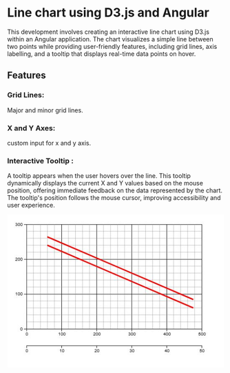 # Line chart using D3.js and Angular
This development involves creating an interactive line chart using D3.js within an Angular application. The chart visualizes a simple line between two points while providing user-friendly features, including grid lines, axis labelling, and a tooltip that displays real-time data points on hover.


## Features
  ### Grid Lines:
   Major and minor grid lines.

    
  ### X and Y Axes:
   custom input for x and y axis.
  
  ### Interactive Tooltip :
   A tooltip appears when the user hovers over the line. This tooltip dynamically displays the current X and Y values based on the mouse position, offering immediate feedback on the data represented by the chart.
   The tooltip's position follows the mouse cursor, improving accessibility and user experience.
 
![Alt text](output/linechart.JPG?raw=true "Title")